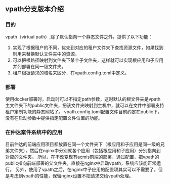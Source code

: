 ## vpath分支版本介绍

### 目的
vpath（virtual path）,除了默认指向一个静态文件之外，提供了以下功能：
1. 实现了根据租户的不同，优先到对应的租户文件夹下查找资源文件，如果找到则用来替换默认文件夹中的资源。
2. 可以把根路径映射到文件夹下某个子文件夹，这样就可以实现根应用和子应用并列部署在同一级文件夹。
3. 租户根据请求的域名来区分，在vpath.config.toml中定义。

### 部署
使用docker部署时，启动时可以不指定path参数，这时默认的根文件夹是vpath主文件夹下的public文件夹，把该文件夹映射到主机中，就可以在文件中部署支持租户定制功能的静态网站了。
vpath.config.toml配置文件目前约定在public下，没有在启动参数中提供指定配置文件位置的功能。

### 在仲达案件系统中的应用

目前仲达的前端应用项目都放置在同一个文件夹下（根应用和子应用是同一级的兄弟文件夹），然后在nginx中分别就各个应用（包括根应用和子应用）分别指向到对应的文件夹。
所以，在不改变现有acmis前端的部署，通过配置，把vpath的public指向前端部署的父文件夹，直接在nginx中启动vpath，系统应该能正常运行。
另外，使用了vpath之后，在nginx中子应用的配置项其实可以不需要了，但是考虑到vpath的性能，保留nginx设置不把请求交给vpath处理。


